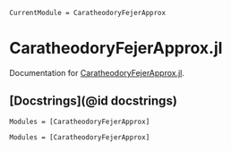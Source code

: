 ```@meta
CurrentModule = CaratheodoryFejerApprox
```

# CaratheodoryFejerApprox.jl

Documentation for [CaratheodoryFejerApprox.jl](https://github.com/jondeuce/CaratheodoryFejerApprox.jl).

## [Docstrings](@id docstrings)

```@index
Modules = [CaratheodoryFejerApprox]
```

```@autodocs
Modules = [CaratheodoryFejerApprox]
```

